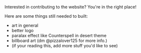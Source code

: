 Interested in contributing to the website? You're in the right place! 

Here are some things still needed to built:
- art in general
- better logo
- paralax effect like Counterspell in desert theme
- billboard art (dm @pizzalover125 for more info.)
- (if your reading this, add more stuff you'd like to see)
